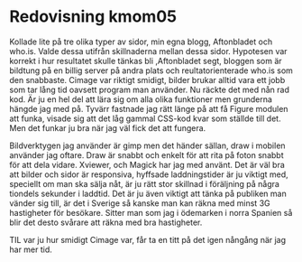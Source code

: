 ---
---
Redovisning kmom05
=========================

Kollade lite på  tre olika typer av sidor, min egna blogg, Aftonbladet och who.is.
Valde dessa utifrån skillnaderna mellan dessa sidor.
Hypotesen var korrekt i hur resultatet skulle tänkas bli ,Aftonbladet segt, bloggen som är bildtung på en billig server på andra plats och reultatorienterade who.is som den snabbaste.
Cimage var riktigt smidigt, bilder brukar alltid vara ett jobb som tar lång tid oavsett program man använder. Nu räckte det med nån rad kod. Är ju en hel del att lära sig om alla olika funktioner men grunderna hängde jag med på. Tyvärr fastnade jag rätt länge på att få Figure modulen att funka, visade sig att det låg gammal CSS-kod kvar som ställde till det. Men det funkar ju bra när jag väl fick det att fungera.

Bildverktygen jag använder är gimp men det händer sällan, draw i mobilen använder jag oftare. Draw är snabbt och enkelt för att rita på foton snabbt för att dela vidare. Xviewer, och Magick har jag med använt.  Det är väl bra att bilder och sidor är responsiva, hyffsade laddningstider är ju viktigt med, speciellt om man ska sälja nåt, är ju rätt stor skillnad i föräljning på några tiondels sekunder i laddtid. Det är ju även viktigt att tänka på publiken man vänder sig till, är det i Sverige så kanske man kan räkna med minst 3G hastigheter för besökare. Sitter man som jag i ödemarken i norra Spanien så blir det desto svårare att räkna med bra hastigheter.

TIL var ju hur smidigt Cimage var, får ta en titt på det igen nångång när jag har mer tid.     
